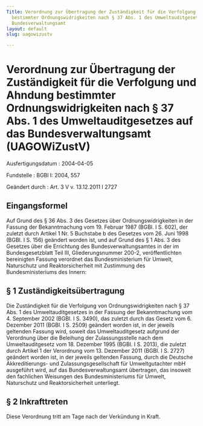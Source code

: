 ```yaml
---
Title: Verordnung zur Übertragung der Zuständigkeit für die Verfolgung und Ahndung
  bestimmter Ordnungswidrigkeiten nach § 37 Abs. 1 des Umweltauditgesetzes auf das
  Bundesverwaltungsamt
layout: default
slug: uagowizustv

---
```


# Verordnung zur Übertragung der Zuständigkeit für die Verfolgung und Ahndung bestimmter Ordnungswidrigkeiten nach § 37 Abs. 1 des Umweltauditgesetzes auf das Bundesverwaltungsamt (UAGOWiZustV)

Ausfertigungsdatum
:   2004-04-05

Fundstelle
:   BGBl I: 2004, 557

Geändert durch
:   Art. 3 V v. 13.12.2011 I 2727



## Eingangsformel

Auf Grund des § 36 Abs. 3 des Gesetzes über Ordnungswidrigkeiten in
der Fassung der Bekanntmachung vom 19. Februar 1987 (BGBl. I S. 602),
der zuletzt durch Artikel 1 Nr. 5 Buchstabe b des Gesetzes vom 26.
Juni 1998 (BGBl. I S. 156) geändert worden ist, und auf Grund des § 1
Abs. 3 des Gesetzes über die Errichtung des Bundesverwaltungsamtes in
der im Bundesgesetzblatt Teil III, Gliederungsnummer 200-2,
veröffentlichten bereinigten Fassung verordnet das Bundesministerium
für Umwelt, Naturschutz und Reaktorsicherheit mit Zustimmung des
Bundesministeriums des Innern:


## § 1 Zuständigkeitsübertragung

Die Zuständigkeit für die Verfolgung von Ordnungswidrigkeiten nach §
37 Abs. 1 des Umweltauditgesetzes in der Fassung der Bekanntmachung
vom 4. September 2002 (BGBl. I S. 3490), das zuletzt durch das Gesetz
vom 6. Dezember 2011 (BGBl. I S. 2509) geändert worden ist, in der
jeweils geltenden Fassung wird, soweit das Umweltauditgesetz aufgrund
der Verordnung über die Beleihung der Zulassungsstelle nach dem
Umweltauditgesetz vom 18. Dezember 1995 (BGBl. I S. 2013), die zuletzt
durch Artikel 1 der Verordnung vom 13. Dezember 2011 (BGBl. I S. 2727)
geändert worden ist, in der jeweils geltenden Fassung, durch die
Deutsche Akkreditierungs- und Zulassungsgesellschaft für
Umweltgutachter mbH ausgeführt wird, auf das Bundesverwaltungsamt
übertragen, das insoweit den fachlichen Weisungen des
Bundesministeriums für Umwelt, Naturschutz und Reaktorsicherheit
unterliegt.


## § 2 Inkrafttreten

Diese Verordnung tritt am Tage nach der Verkündung in Kraft.

